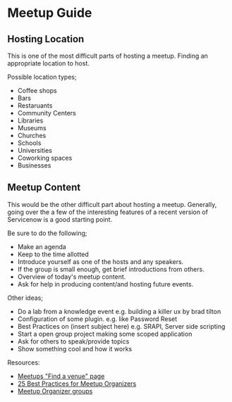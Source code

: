# Meetup Guide

## Hosting Location

This is one of the most difficult parts of hosting a meetup.  Finding an appropriate location to host.  

Possible location types;
* Coffee shops
* Bars
* Restaruants
* Community Centers
* Libraries
* Museums
* Churches
* Schools
* Universities
* Coworking spaces
* Businesses

## Meetup Content

This would be the other difficult part about hosting a meetup.  Generally, going over the a few of the interesting features of a recent version of Servicenow is a good starting point.

Be sure to do the following;
* Make an agenda
* Keep to the time allotted
* Introduce yourself as one of the hosts and any speakers.
* If the group is small enough, get brief introductions from others.
* Overview of today's meetup content.
* Ask for help in producing content/and hosting future events.

Other ideas;
* Do a lab from a knowledge event e.g. building a killer ux by brad tilton
* Configuration of some plugin.  e.g. like Password Reset
* Best Practices on (insert subject here) e.g. SRAPI, Server side scripting
* Start a open group project making some scoped application
* Ask for others to speak/provide topics
* Show something cool and how it works
 

Resources:

* [Meetups "Find a venue" page](https://www.meetup.com/help/customer/portal/articles/608911-find-a-good-meetup-venue/)
* [25 Best Practices for Meetup Organizers](http://mikeschinkel.com/blog/25-best-practices-for-meetup-organizers/)
* [Meetup Organizer groups](https://www.meetup.com/topics/organizer/)
